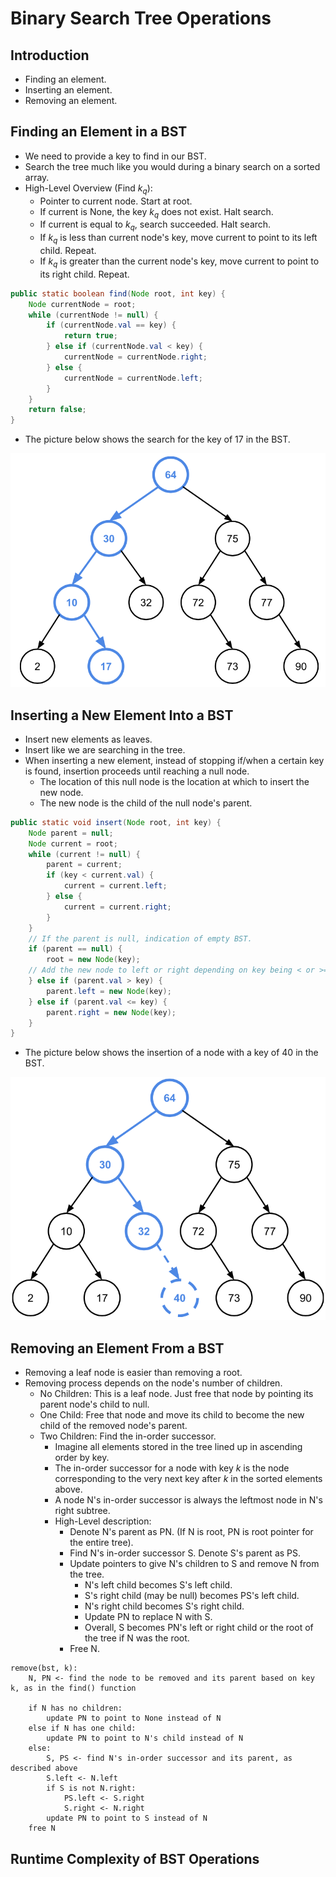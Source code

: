 # Binary Search Tree Operations

## Introduction
- Finding an element.
- Inserting an element.
- Removing an element.

## Finding an Element in a BST
- We need to provide a key to find in our BST.
- Search the tree much like you would during a binary search on a sorted array.
- High-Level Overview (Find *k<sub>q</sub>*):
    - Pointer to current node. Start at root.
    - If current is None, the key *k<sub>q</sub>* does not exist. Halt search.
    - If current is equal to *k<sub>q</sub>*, search succeeded. Halt search.
    - If *k<sub>q</sub>* is less than current node's key, move current to point to its left child. Repeat.
    - If *k<sub>q</sub>* is greater than the current node's key, move current to point to its right child. Repeat.

```java
public static boolean find(Node root, int key) {
    Node currentNode = root;
    while (currentNode != null) {
        if (currentNode.val == key) {
            return true;
        } else if (currentNode.val < key) {
            currentNode = currentNode.right;
        } else {
            currentNode = currentNode.left;
        }
    }
    return false;
}
```

- The picture below shows the search for the key of 17 in the BST.

![alt text](https://github.com/eyc94/Notes/blob/master/images/bst_find.png "Image of find operation in BST")

## Inserting a New Element Into a BST
- Insert new elements as leaves.
- Insert like we are searching in the tree.
- When inserting a new element, instead of stopping if/when a certain key is found, insertion proceeds until reaching a null node.
    - The location of this null node is the location at which to insert the new node.
    - The new node is the child of the null node's parent.

```java
public static void insert(Node root, int key) {
    Node parent = null;
    Node current = root;
    while (current != null) {
        parent = current;
        if (key < current.val) {
            current = current.left;
        } else {
            current = current.right;
        }
    }
    // If the parent is null, indication of empty BST.
    if (parent == null) {
        root = new Node(key);
    // Add the new node to left or right depending on key being < or >= parent's value.
    } else if (parent.val > key) {
        parent.left = new Node(key);
    } else if (parent.val <= key) {
        parent.right = new Node(key);
    }
}
```

- The picture below shows the insertion of a node with a key of 40 in the BST.

![alt text](https://github.com/eyc94/Notes/blob/master/images/bst_insert.png "Image of insert operation in BST")

## Removing an Element From a BST
- Removing a leaf node is easier than removing a root.
- Removing process depends on the node's number of children.
    - No Children: This is a leaf node. Just free that node by pointing its parent node's child to null.
    - One Child: Free that node and move its child to become the new child of the removed node's parent.
    - Two Children: Find the in-order successor.
        - Imagine all elements stored in the tree lined up in ascending order by key.
        - The in-order successor for a node with key *k* is the node corresponding to the very next key after *k* in the sorted elements above.
        - A node N's in-order successor is always the leftmost node in N's right subtree.
        - High-Level description:
            - Denote N's parent as PN. (If N is root, PN is root pointer for the entire tree).
            - Find N's in-order successor S. Denote S's parent as PS.
            - Update pointers to give N's children to S and remove N from the tree.
                - N's left child becomes S's left child.
                - S's right child (may be null) becomes PS's left child.
                - N's right child becomes S's right child.
                - Update PN to replace N with S.
                - Overall, S becomes PN's left or right child or the root of the tree if N was the root.
            - Free N.

```
remove(bst, k):
    N, PN <- find the node to be removed and its parent based on key k, as in the find() function

    if N has no children:
        update PN to point to None instead of N
    else if N has one child:
        update PN to point to N's child instead of N
    else:
        S, PS <- find N's in-order successor and its parent, as described above
        S.left <- N.left
        if S is not N.right:
            PS.left <- S.right
            S.right <- N.right
        update PN to point to S instead of N
    free N
```

## Runtime Complexity of BST Operations
